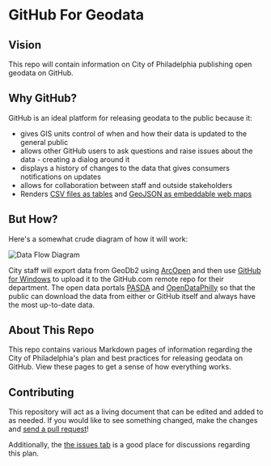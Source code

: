 # GitHub For Geodata

## Vision

This repo will contain information on City of Philadelphia publishing open geodata on GitHub.

## Why GitHub?

GitHub is an ideal platform for releasing geodata to the public because it:

* gives GIS units control of when and how their data is updated to the general public
* allows other GitHub users to ask questions and raise issues about the data - creating a dialog around it
* displays a history of changes to the data that gives consumers notifications on updates
* allows for collaboration between staff and outside stakeholders
* Renders [CSV files as tables](https://github.com/blog/1601-see-your-csvs) and [GeoJSON as embeddable web maps](https://help.github.com/articles/mapping-geojson-files-on-github)

## But How?

Here's a somewhat crude diagram of how it will work:

![Data Flow Diagram](https://raw2.github.com/CityOfPhiladelphia/github-for-geodata/master/images/dataflow.jpeg "Data Flow Diagram")

City staff will export data from GeoDb2 using [ArcOpen](https://github.com/CityOfPhiladelphia/arc-open) and then use [GitHub for Windows](http://windows.github.com/) to upload it to the GitHub.com remote repo for their department. The open data portals [PASDA](http://www.pasda.psu.edu/) and [OpenDataPhilly](http://opendataphilly.org/) so that the public can download the data from either or GitHub itself and always have the most up-to-date data.

## About This Repo

This repo contains various Markdown pages of information regarding the City of Philadelphia's plan and best practices for releasing geodata on GitHub. View these pages to get a sense of how everything works.

## Contributing

This repository will act as a living document that can be edited and added to as needed. If you would like to see something changed, make the changes and [send a pull request](https://help.github.com/articles/using-pull-requests)!  

Additionally, the [the issues tab](https://github.com/CityOfPhiladelphia/github-for-geodata/issues) is a good place for discussions regarding this plan.



